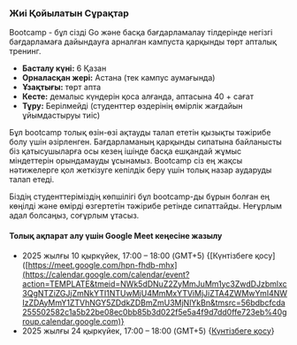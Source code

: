 ### Жиі Қойылатын Сұрақтар

Bootcamp - бұл сізді Go және басқа бағдарламалау тілдерінде негізгі бағдарламаға дайындауға арналған кампуста қарқынды төрт апталық тренинг.

- **Басталу күні:** 6 Қазан
- **Орналасқан жері:** Астана (тек кампус аумағында)
- **Ұзақтығы:** төрт апта
- **Кесте:** демалыс күндерін қоса алғанда, аптасына 40 + сағат
- **Тұру:** Берілмейді (студенттер өздерінің өмірлік жағдайын ұйымдастыруы тиіс)

Бұл bootcamp толық өзін-өзі ақтауды талап ететін қызықты тәжірибе болу үшін әзірленген. Бағдарламаның қарқынды сипатына байланысты біз қатысушыларға осы кезең ішінде басқа ешқандай жұмыс міндеттерін орындамауды ұсынамыз. Bootcamp сіз ең жақсы нәтижелерге қол жеткізуге кепілдік беру үшін толық назар аударуды талап етеді.

Біздің студенттеріміздің көпшілігі бұл bootcamp-ды бұрын болған ең көңілді және өмірді өзгертетін тәжірибе ретінде сипаттайды. Неғұрлым адал болсаңыз, соғұрлым ұтасыз.

#### Толық ақпарат алу үшін Google Meet кеңесіне жазылу

- 2025 жылғы 10 қыркүйек, 17:00 – 18:00 (GMT+5) {[Күнтізбеге қосу]([https://meet.google.com/hpn-fhdb-mhx](https://calendar.google.com/calendar/event?action=TEMPLATE&tmeid=NWk5dDNuZ2ZyMmJuMm1yc3ZwdDJzbmlxc3QgNTZiZGJjZmNkYTI1NTUwMjU4MmMxYTViMjJiZTA4ZWMwYmI4NWIzZDAyMmY1ZTVhNGY5ZDdkZDBmZmU3MjNlYkBn&tmsrc=56bdbcfcda255502582c1a5b22be08ec0bb85b3d022f5e5a4f9d7dd0ffe723eb%40group.calendar.google.com)}
- 2025 жылғы 24 қыркүйек, 17:00 – 18:00 (GMT+5) {[Күнтізбеге қосу](https://calendar.google.com/calendar/event?action=TEMPLATE&tmeid=MWZrNGdha3Z2NGVpdWlpOWY4OWpwbnVpbjMgNTZiZGJjZmNkYTI1NTUwMjU4MmMxYTViMjJiZTA4ZWMwYmI4NWIzZDAyMmY1ZTVhNGY5ZDdkZDBmZmU3MjNlYkBn&tmsrc=56bdbcfcda255502582c1a5b22be08ec0bb85b3d022f5e5a4f9d7dd0ffe723eb%40group.calendar.google.com)}
